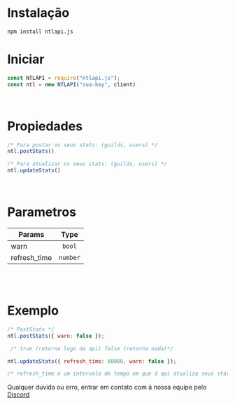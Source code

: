 # Instalação
``npm install ntlapi.js``

# Iniciar
```js
const NTLAPI = require("ntlapi.js");
const ntl = new NTLAPI("sua-key", client)
```
<br>

# Propiedades
```js
/* Para postar os seus stats: (guilds, users) */
ntl.postStats()

/* Para atualizar os seus stats: (guilds, users) */
ntl.updateStats()
```
<br>

# Parametros
| Params        | Type     |
| ------------- | :-------:|
| warn          | `bool`   |
| refresh_time  | `number` |

<br></br>

# Exemplo

```js
/* PostStats */
ntl.postStats({ warn: false });

 /* true (retorna logs da api) false (retorna nada)*/

ntl.updateStats({ refresh_time: 60000, warn: false });

/* refresh_time é um intervalo de tempo em que á api atualiza seus stats (o parametro é o tempo em ms) */

```

Qualquer duvida ou erro, entrar em contato com á nossa equipe pelo [Discord](https://discord.gg/amYQNpTRaw)
